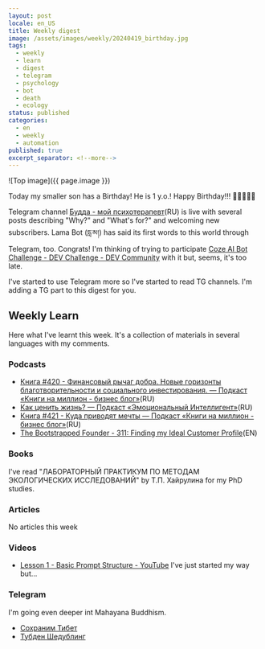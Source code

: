 ```yaml
---
layout: post
locale: en_US
title: Weekly digest
image: /assets/images/weekly/20240419_birthday.jpg
tags:
  - weekly
  - learn
  - digest
  - telegram
  - psychology
  - bot
  - death
  - ecology
status: published
categories:
  - en
  - weekly
  - automation
published: true
excerpt_separator: <!--more-->
---
```

![Top image]({{ page.image }})

Today my smaller son has a Birthday! He is 1 y.o.! Happy Birthday!!! 🎁🎁🎁🎂🎉

Telegram channel [Будда - мой психотерапевт](https://t.me/Buddha_is_my_theropist_ru)(RU) is live with several posts describing "Why?" and "What's for?" and welcoming new subscribers. 
Lama Bot (དླ་མ།) has said its first words to this world through Telegram, too. Congrats! I'm thinking of trying to participate [Coze AI Bot Challenge - DEV Challenge - DEV Community](https://dev.to/challenges/coze) with it but, seems, it's too late.

I've started to use Telegram more so I've started to read TG channels. I'm adding a TG part to this digest for you.

<!--more-->

## Weekly Learn
Here what I've learnt this week. It's a collection of materials  in several languages with my comments.

### Podcasts
- [Книга #420 - Финансовый рычаг добра. Новые горизонты благотворительности и социального инвестирования. — Подкаст «Книги на миллион - бизнес блог»](https://ikniga.mave.digital/ep-431)(RU)
- [Как ценить жизнь? — Подкаст «Эмоциональный Интеллигент»](https://emotional.mave.digital/ep-132)(RU)
- [Книга #421 - Куда приводят мечты — Подкаст «Книги на миллион - бизнес блог»](https://ikniga.mave.digital/ep-432)(RU)
- [The Bootstrapped Founder - 311: Finding my Ideal Customer Profile](https://tbf.fm/episodes/311-finding-my-ideal-customer-profile)(EN)

### Books
I've read "ЛАБОРАТОРНЫЙ ПРАКТИКУМ ПО МЕТОДАМ ЭКОЛОГИЧЕСКИХ ИССЛЕДОВАНИЙ" by Т.П. Хайрулина for my PhD studies.

### Articles
No articles this week

### Videos
- [Lesson 1 - Basic Prompt Structure - YouTube](https://www.youtube.com/watch?v=nRARV77U9Bw) I've just started my way but...

### Telegram
I'm going even deeper int Mahayana Buddhism.
- [Сохраним Тибет](https://t.me/savetibetlivecast)
- [Тубден Шедублинг](https://t.me/buddha_temple)
